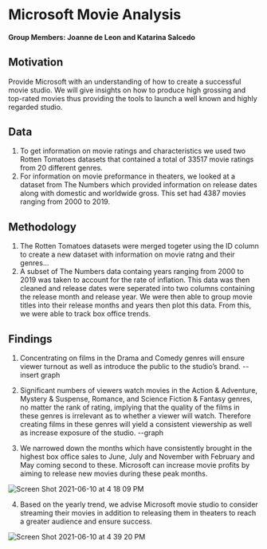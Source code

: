 # Microsoft Movie Analysis
#### Group Members: Joanne de Leon and Katarina Salcedo

## Motivation
Provide Microsoft with an understanding of how to create a successful movie studio. We will give insights on how to produce high grossing and top-rated movies thus providing the tools to launch a well known and highly regarded studio.  

## Data 
1. To get information on movie ratings and characteristics we used two Rotten Tomatoes datasets that contained a total of 33517 movie ratings from 20 different genres.
2. For information on movie preformance in theaters, we looked at a dataset from The Numbers which provided information on release dates along with domestic and worldwide gross. This set had 4387 movies ranging from 2000 to 2019. 

## Methodology
1. The Rotten Tomatoes datasets were merged togeter using the ID column to create a new dataset with information on movie ratng and their genres...
2. A subset of The Numbers data containg years ranging from 2000 to 2019 was taken to account for the rate of inflation. This data was then cleaned and release dates were seperated into two columns containing the release month and release year. We were then able to group movie titles into their release months and years then plot this data. From this, we were able to track box office trends. 

## Findings
1. Concentrating on films in the Drama and Comedy genres will ensure viewer turnout as well as introduce the public to the studio’s brand. 
 --insert graph

2. Significant numbers of viewers watch movies in the Action & Adventure, Mystery & Suspense, Romance, and Science Fiction & Fantasy genres, no matter the rank of rating, implying that the quality of the films in these genres is irrelevant as to whether a viewer will watch. Therefore creating films in these genres will yield a consistent viewership as well as increase exposure of the studio.
--graph

3. We narrowed down the months which have consistently brought in the highest box office sales to June, July and November with February and May coming second to these. Microsoft can increase movie profits by aiming to release new movies during these peak months. 

![Screen Shot 2021-06-10 at 4 18 09 PM](https://user-images.githubusercontent.com/81720110/121747649-99ec6180-cabc-11eb-84c0-8dd29f41939e.png)

4. Based on the yearly trend, we advise Microsoft movie studio to consider streaming their movies in addition to releasing them in theaters to reach a greater audience and ensure success. 

![Screen Shot 2021-06-10 at 4 39 20 PM](https://user-images.githubusercontent.com/81720110/121747803-cd2ef080-cabc-11eb-964f-20546055d845.png)
